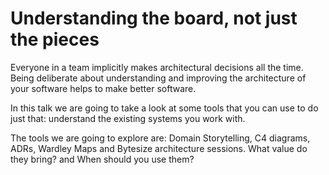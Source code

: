 # Understanding the board, not just the pieces

Everyone in a team implicitly makes architectural decisions all the time. Being deliberate about understanding and improving the architecture of your software helps to make better software.

In this talk we are going to take a look at some tools that you can use to do just that: understand the existing systems you work with.

The tools we are going to explore are: Domain Storytelling, C4 diagrams, ADRs, Wardley Maps and Bytesize architecture sessions. What value do they bring? and When should you use them?